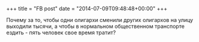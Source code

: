 +++
title = "FB post"
date = "2014-07-09T09:48:48+00:00"
+++

Почему за то, чтобы одни олигархи сменили других олигархов на улицу выходили тысячи, а чтобы в нормальном общественном транспорте ездить - пять человек свое время тратит?



